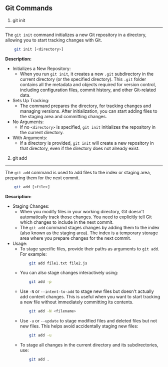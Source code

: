 Git Commands
------------

1. git init
-----------
The `git init` command initializes a new Git repository in a directory, allowing
you to start tracking changes with Git.

```sh
    git init [<directory>]
```
**Description:**

- Initializes a New Repository:
    * When you run `git init`, it creates a new `.git` subdirectory in the
      current directory (or the specified directory). This `.git` folder
      contains all the metadata and objects required for version control,
      including configuration files, commit history, and other Git-related
      data.
- Sets Up Tracking:
    * The command prepares the directory, for tracking changes and managing
      versions. After initialization, you can start adding files to the
      staging area and committing changes.
- No Arguments:
    * If no `<directory>` is specified, `git init` initializes the
      repository in the current directory.
- With Arguments:
    * If a directory is provided, `git init` will create a new repository in
      that directory, even if the directory does not already exist.

2. git add
----------
The `git add` command is used to add files to the index or staging area,
preparing them for the next commit.

```sh
    git add [<file>]
```
**Description:**

- Staging Changes:
    * When you modify files in your working directory, Git doesn't
      automatically track those changes. You need to explicitly tell Git which changes to include in the next commit.
    * The `git add` command stages changes by adding them to the index
      (also known as the staging area). The index is a temporary storage
      area where you prepare changes for the next commit.
- Usage:
    * To stage specific files, provide their paths as arguments to `git add`. For example:
      ```sh
          git add file1.txt file2.js
      ```
    * You can also stage changes interactively using:
      ```sh
          git add -p
      ```
    * Use `-N` or `--intent-to-add` to stage new files but doesn't actually
      add content changes.
      This is useful when you want to start tracking a new file without
      immediately committing its contents.
      ```sh
          git add -N <filename>
      ```
    * Use `-u` or `--update` to stage modified files and deleted files but not
      new files. This helps avoid accidentally staging new files:
      ```sh
          git add -u
      ```
    * To stage all changes in the current directory and its subdirectories, use:
      ```sh
          git add .
      ```
